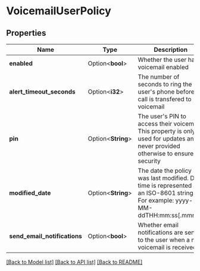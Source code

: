 # VoicemailUserPolicy

## Properties

Name | Type | Description | Notes
------------ | ------------- | ------------- | -------------
**enabled** | Option<**bool**> | Whether the user has voicemail enabled | [optional][readonly]
**alert_timeout_seconds** | Option<**i32**> | The number of seconds to ring the user's phone before a call is transfered to voicemail | [optional]
**pin** | Option<**String**> | The user's PIN to access their voicemail. This property is only used for updates and never provided otherwise to ensure security | [optional]
**modified_date** | Option<**String**> | The date the policy was last modified. Date time is represented as an ISO-8601 string. For example: yyyy-MM-ddTHH:mm:ss[.mmm]Z | [optional][readonly]
**send_email_notifications** | Option<**bool**> | Whether email notifications are sent to the user when a new voicemail is received | [optional]

[[Back to Model list]](../README.md#documentation-for-models) [[Back to API list]](../README.md#documentation-for-api-endpoints) [[Back to README]](../README.md)



